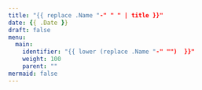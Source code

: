 ```yaml
---
title: "{{ replace .Name "-" " " | title }}"
date: {{ .Date }}
draft: false
menu:
  main:
    identifier: "{{ lower (replace .Name "-" "")  }}"
    weight: 100 
    parent: ""
mermaid: false
---
```


